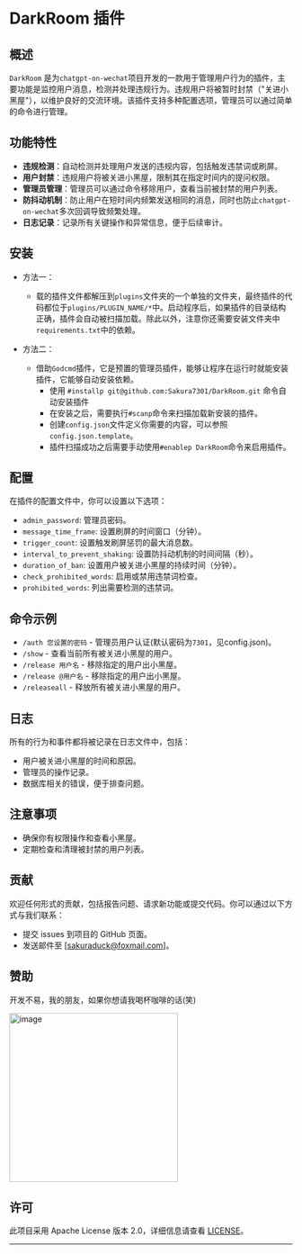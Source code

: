 # DarkRoom 插件

## 概述
`DarkRoom` 是为`chatgpt-on-wechat`项目开发的一款用于管理用户行为的插件，主要功能是监控用户消息，检测并处理违规行为。违规用户将被暂时封禁（"关进小黑屋"），以维护良好的交流环境。该插件支持多种配置选项，管理员可以通过简单的命令进行管理。

## 功能特性
- **违规检测**：自动检测并处理用户发送的违规内容，包括触发违禁词或刷屏。
- **用户封禁**：违规用户将被关进小黑屋，限制其在指定时间内的提问权限。
- **管理员管理**：管理员可以通过命令移除用户，查看当前被封禁的用户列表。
- **防抖动机制**：防止用户在短时间内频繁发送相同的消息，同时也防止`chatgpt-on-wechat`多次回调导致频繁处理。
- **日志记录**：记录所有关键操作和异常信息，便于后续审计。

## 安装
- 方法一：
  - 载的插件文件都解压到`plugins`文件夹的一个单独的文件夹，最终插件的代码都位于`plugins/PLUGIN_NAME/*`中。启动程序后，如果插件的目录结构正确，插件会自动被扫描加载。除此以外，注意你还需要安装文件夹中`requirements.txt`中的依赖。

- 方法二：
  - 借助`Godcmd`插件，它是预置的管理员插件，能够让程序在运行时就能安装插件，它能够自动安装依赖。
    - 使用 `#installp git@github.com:Sakura7301/DarkRoom.git` 命令自动安装插件
    - 在安装之后，需要执行`#scanp`命令来扫描加载新安装的插件。
    - 创建`config.json`文件定义你需要的内容，可以参照`config.json.template`。
    - 插件扫描成功之后需要手动使用`#enablep DarkRoom`命令来启用插件。


## 配置
在插件的配置文件中，你可以设置以下选项：
- `admin_password`: 管理员密码。
- `message_time_frame`: 设置刷屏的时间窗口（分钟）。
- `trigger_count`: 设置触发刷屏惩罚的最大消息数。
- `interval_to_prevent_shaking`: 设置防抖动机制的时间间隔（秒）。
- `duration_of_ban`: 设置用户被关进小黑屋的持续时间（分钟）。
- `check_prohibited_words`: 启用或禁用违禁词检查。
- `prohibited_words`: 列出需要检测的违禁词。

## 命令示例
- `/auth 您设置的密码` - 管理员用户认证(默认密码为`7301`，见config.json)。
- `/show` - 查看当前所有被关进小黑屋的用户。
- `/release 用户名` - 移除指定的用户出小黑屋。
- `/release @用户名` - 移除指定的用户出小黑屋。
- `/releaseall` - 释放所有被关进小黑屋的用户。

## 日志
所有的行为和事件都将被记录在日志文件中，包括：
- 用户被关进小黑屋的时间和原因。
- 管理员的操作记录。
- 数据库相关的错误，便于排查问题。

## 注意事项
- 确保你有权限操作和查看小黑屋。
- 定期检查和清理被封禁的用户列表。

## 贡献
欢迎任何形式的贡献，包括报告问题、请求新功能或提交代码。你可以通过以下方式与我们联系：

- 提交 issues 到项目的 GitHub 页面。
- 发送邮件至 [sakuraduck@foxmail.com]。

## 赞助
开发不易，我的朋友，如果你想请我喝杯咖啡的话(笑)

<img src="https://github.com/user-attachments/assets/db273642-1787-4195-af52-7b14c8733405" alt="image" width="300"/> 


## 许可
此项目采用 Apache License 版本 2.0，详细信息请查看 [LICENSE](LICENSE)。

---
